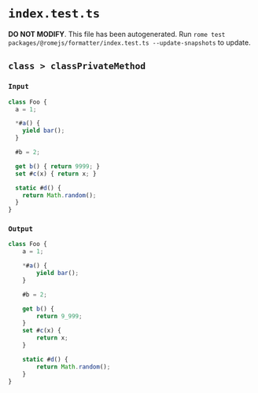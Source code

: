 # `index.test.ts`

**DO NOT MODIFY**. This file has been autogenerated. Run `rome test packages/@romejs/formatter/index.test.ts --update-snapshots` to update.

## `class > classPrivateMethod`

### `Input`

```javascript
class Foo {
  a = 1;

  *#a() {
    yield bar();
  }

  #b = 2;

  get b() { return 9999; }
  set #c(x) { return x; }

  static #d() {
    return Math.random();
  }
}
```

### `Output`

```javascript
class Foo {
	a = 1;

	*#a() {
		yield bar();
	}

	#b = 2;

	get b() {
		return 9_999;
	}
	set #c(x) {
		return x;
	}

	static #d() {
		return Math.random();
	}
}

```
